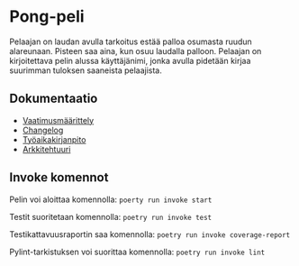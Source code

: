 # Pong-peli

Pelaajan on laudan avulla tarkoitus estää palloa osumasta ruudun alareunaan. Pisteen saa aina, kun osuu laudalla palloon. Pelaajan on kirjoitettava pelin alussa käyttäjänimi, jonka avulla pidetään kirjaa suurimman tuloksen saaneista pelaajista.

## Dokumentaatio
- [Vaatimusmäärittely](https://github.com/alannesanni/ot-harjoitustyo/blob/master/dokumentaatio/vaatimusmaarittely.md)
- [Changelog](https://github.com/alannesanni/ot-harjoitustyo/blob/master/dokumentaatio/changelog.md)
- [Työaikakirjanpito](https://github.com/alannesanni/ot-harjoitustyo/blob/master/dokumentaatio/tyoaikakirjanpito.md)
- [Arkkitehtuuri](https://github.com/alannesanni/ot-harjoitustyo/blob/master/dokumentaatio/arkkitehtuuri.md)

## Invoke komennot
Pelin voi aloittaa komennolla: 
`poerty run invoke start`

Testit suoritetaan komennolla: 
`poetry run invoke test`

Testikattavuusraportin saa komennolla: 
`poetry run invoke coverage-report`

Pylint-tarkistuksen voi suorittaa komennolla:
`poetry run invoke lint`
